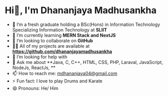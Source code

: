 # Hi👋, I'm Dhananjaya Madhusankha


- 🔭 I’m a fresh graduate holding a BSc(Hons) in Information Technology Specializing Information Technology at **SLIIT**
- 🌱 I’m currently learning **MERN Stack and NextJS**
- 👯 I’m looking to collaborate on **GitHub**
- 👨‍💻 All of my projects are available at **https://github.com/dhananjayamadhusankha**
- 🤔 I’m looking for help with 
- 💬 Ask me about **Java, C, C++, HTML, CSS, PHP, Laraval, JavaScript, NodeJs, ReactJs, **
- 📫 How to reach me: mdhananjaya04@gmail.com
- ⚡ Fun fact: I love to play Drums and Karate
- 😄 Pronouns: He/ Him
